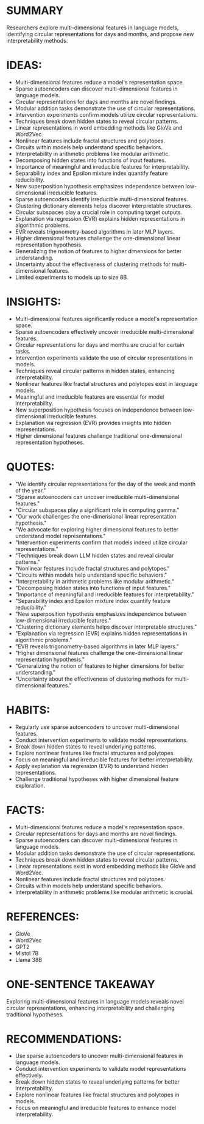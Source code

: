 # SUMMARY
Researchers explore multi-dimensional features in language models, identifying circular representations for days and months, and propose new interpretability methods.

# IDEAS:
- Multi-dimensional features reduce a model's representation space.
- Sparse autoencoders can discover multi-dimensional features in language models.
- Circular representations for days and months are novel findings.
- Modular addition tasks demonstrate the use of circular representations.
- Intervention experiments confirm models utilize circular representations.
- Techniques break down hidden states to reveal circular patterns.
- Linear representations in word embedding methods like GloVe and Word2Vec.
- Nonlinear features include fractal structures and polytopes.
- Circuits within models help understand specific behaviors.
- Interpretability in arithmetic problems like modular arithmetic.
- Decomposing hidden states into functions of input features.
- Importance of meaningful and irreducible features for interpretability.
- Separability index and Epsilon mixture index quantify feature reducibility.
- New superposition hypothesis emphasizes independence between low-dimensional irreducible features.
- Sparse autoencoders identify irreducible multi-dimensional features.
- Clustering dictionary elements helps discover interpretable structures.
- Circular subspaces play a crucial role in computing target outputs.
- Explanation via regression (EVR) explains hidden representations in algorithmic problems.
- EVR reveals trigonometry-based algorithms in later MLP layers.
- Higher dimensional features challenge the one-dimensional linear representation hypothesis.
- Generalizing the notion of features to higher dimensions for better understanding.
- Uncertainty about the effectiveness of clustering methods for multi-dimensional features.
- Limited experiments to models up to size 8B.

# INSIGHTS:
- Multi-dimensional features significantly reduce a model's representation space.
- Sparse autoencoders effectively uncover irreducible multi-dimensional features.
- Circular representations for days and months are crucial for certain tasks.
- Intervention experiments validate the use of circular representations in models.
- Techniques reveal circular patterns in hidden states, enhancing interpretability.
- Nonlinear features like fractal structures and polytopes exist in language models.
- Meaningful and irreducible features are essential for model interpretability.
- New superposition hypothesis focuses on independence between low-dimensional irreducible features.
- Explanation via regression (EVR) provides insights into hidden representations.
- Higher dimensional features challenge traditional one-dimensional representation hypotheses.

# QUOTES:
- "We identify circular representations for the day of the week and month of the year."
- "Sparse autoencoders can uncover irreducible multi-dimensional features."
- "Circular subspaces play a significant role in computing gamma."
- "Our work challenges the one-dimensional linear representation hypothesis."
- "We advocate for exploring higher dimensional features to better understand model representations."
- "Intervention experiments confirm that models indeed utilize circular representations."
- "Techniques break down LLM hidden states and reveal circular patterns."
- "Nonlinear features include fractal structures and polytopes."
- "Circuits within models help understand specific behaviors."
- "Interpretability in arithmetic problems like modular arithmetic."
- "Decomposing hidden states into functions of input features."
- "Importance of meaningful and irreducible features for interpretability."
- "Separability index and Epsilon mixture index quantify feature reducibility."
- "New superposition hypothesis emphasizes independence between low-dimensional irreducible features."
- "Clustering dictionary elements helps discover interpretable structures."
- "Explanation via regression (EVR) explains hidden representations in algorithmic problems."
- "EVR reveals trigonometry-based algorithms in later MLP layers."
- "Higher dimensional features challenge the one-dimensional linear representation hypothesis."
- "Generalizing the notion of features to higher dimensions for better understanding."
- "Uncertainty about the effectiveness of clustering methods for multi-dimensional features."

# HABITS:
- Regularly use sparse autoencoders to uncover multi-dimensional features.
- Conduct intervention experiments to validate model representations.
- Break down hidden states to reveal underlying patterns.
- Explore nonlinear features like fractal structures and polytopes.
- Focus on meaningful and irreducible features for better interpretability.
- Apply explanation via regression (EVR) to understand hidden representations.
- Challenge traditional hypotheses with higher dimensional feature exploration.

# FACTS:
- Multi-dimensional features reduce a model's representation space.
- Circular representations for days and months are novel findings.
- Sparse autoencoders can discover multi-dimensional features in language models.
- Modular addition tasks demonstrate the use of circular representations.
- Techniques break down hidden states to reveal circular patterns.
- Linear representations exist in word embedding methods like GloVe and Word2Vec.
- Nonlinear features include fractal structures and polytopes.
- Circuits within models help understand specific behaviors.
- Interpretability in arithmetic problems like modular arithmetic is crucial.

# REFERENCES:
- GloVe
- Word2Vec
- GPT2
- Mistol 7B
- Llama 38B

# ONE-SENTENCE TAKEAWAY
Exploring multi-dimensional features in language models reveals novel circular representations, enhancing interpretability and challenging traditional hypotheses.

# RECOMMENDATIONS:
- Use sparse autoencoders to uncover multi-dimensional features in language models.
- Conduct intervention experiments to validate model representations effectively.
- Break down hidden states to reveal underlying patterns for better interpretability.
- Explore nonlinear features like fractal structures and polytopes in models.
- Focus on meaningful and irreducible features to enhance model interpretability.